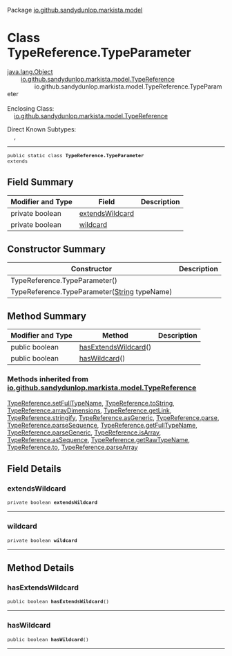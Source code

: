 Package [io.github.sandydunlop.markista.model](index.md)

# Class TypeReference.TypeParameter
[java.lang.Object](https://docs.oracle.com/en/java/javase/24/docs/api/java.base/java/lang/Object.html)<br/>
        [io.github.sandydunlop.markista.model.TypeReference](TypeReference.md)<br/>
                io.github.sandydunlop.markista.model.TypeReference.TypeParameter<br/>
<br/>
Enclosing Class:<br/>
    [io.github.sandydunlop.markista.model.TypeReference](TypeReference.md)

Direct Known Subtypes:<br/>
    [](TypeReference.Generic.md), [](TypeReference.Sequence.md)


----

<span style="font-family: monospace; font-size: 80%;">public static class __TypeReference.TypeParameter__<br/>extends [](TypeReference.md)
</span>


## Field Summary

| Modifier and Type | Field                               | Description |
|-------------------|-------------------------------------|-------------|
| private boolean   | [extendsWildcard](#extendswildcard) |             |
| private boolean   | [wildcard](#wildcard)               |             |



## Constructor Summary

| Constructor                                                                                                                        | Description |
|------------------------------------------------------------------------------------------------------------------------------------|-------------|
| TypeReference.TypeParameter()                                                                                                      |             |
| TypeReference.TypeParameter([String](https://docs.oracle.com/en/java/javase/24/docs/api/java.base/java/lang/String.html) typeName) |             |



## Method Summary

| Modifier and Type | Method                                      | Description |
|-------------------|---------------------------------------------|-------------|
| public boolean    | [hasExtendsWildcard](#hasextendswildcard)() |             |
| public boolean    | [hasWildcard](#haswildcard)()               |             |


### Methods inherited from [io.github.sandydunlop.markista.model.TypeReference](TypeReference.md)

[TypeReference.setFullTypeName](TypeReference.md#setfulltypename), [TypeReference.toString](TypeReference.md#tostring), [TypeReference.arrayDimensions](TypeReference.md#arraydimensions), [TypeReference.getLink](TypeReference.md#getlink), [TypeReference.stringify](TypeReference.md#stringify), [TypeReference.asGeneric](TypeReference.md#asgeneric), [TypeReference.parse](TypeReference.md#parse), [TypeReference.parseSequence](TypeReference.md#parsesequence), [TypeReference.getFullTypeName](TypeReference.md#getfulltypename), [TypeReference.parseGeneric](TypeReference.md#parsegeneric), [TypeReference.isArray](TypeReference.md#isarray), [TypeReference.asSequence](TypeReference.md#assequence), [TypeReference.getRawTypeName](TypeReference.md#getrawtypename), [TypeReference.to](TypeReference.md#to), [TypeReference.parseArray](TypeReference.md#parsearray)


## Field Details

### extendsWildcard

<span style="font-family: monospace; font-size: 80%;">private boolean __extendsWildcard__</span>




---

### wildcard

<span style="font-family: monospace; font-size: 80%;">private boolean __wildcard__</span>




---


## Method Details

### hasExtendsWildcard

<span style="font-family: monospace; font-size: 80%;">public boolean __hasExtendsWildcard__()</span>




---

### hasWildcard

<span style="font-family: monospace; font-size: 80%;">public boolean __hasWildcard__()</span>




---

